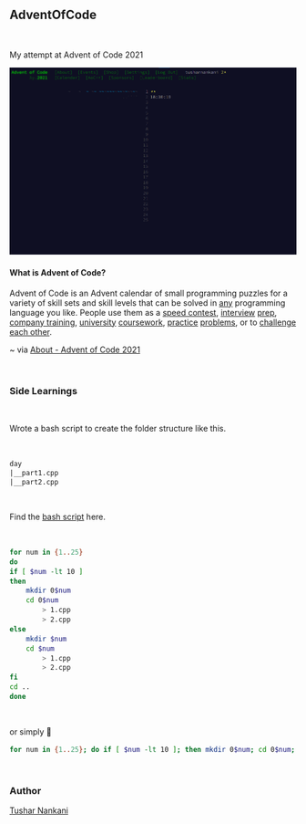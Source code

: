 ## AdventOfCode

<br>

My attempt at Advent of Code 2021


<!-- <p align="center"> -->
<img src="image/README/1638354596212.png" width="700">
<!-- </p> -->

<br>

#### What is Advent of Code?

Advent of Code is an Advent calendar of small programming puzzles for a variety of skill sets and skill levels that can be solved in [any](https://github.com/search?q=advent+of+code) programming language you like. People use them as a [speed contest](https://adventofcode.com/leaderboard), [interview](https://y3l2n.com/2018/05/09/interview-prep-advent-of-code/) [prep](https://twitter.com/dznqbit/status/1037607793144938497), [company training](https://twitter.com/pgoultiaev/status/950805811583963137), [university](https://gitlab.com/imhoffman/fa19b4-mat3006/wikis/home) [coursework](https://www.gribblelab.org/scicomp2019/), [practice](https://twitter.com/mrdanielklein/status/936267621468483584) [problems](https://comp215.blogs.rice.edu/), or to [challenge each other](https://www.reddit.com/r/adventofcode/search?q=flair%3Aupping&restrict_sr=on).

~ via [About - Advent of Code 2021](https://adventofcode.com/2021/about)

<br>

### Side Learnings

<br>

Wrote a bash script to create the folder structure like this.

<br>

```
day
|__part1.cpp
|__part2.cpp
```

<br>

Find the [bash script](/go.bash) here.

<br>

```bash
for num in {1..25}
do
if [ $num -lt 10 ]
then
    mkdir 0$num
    cd 0$num
        > 1.cpp
        > 2.cpp
else
    mkdir $num
    cd $num
        > 1.cpp
        > 2.cpp
fi
cd ..
done
```

<br>

or simply 🤭

```bash
for num in {1..25}; do if [ $num -lt 10 ]; then mkdir 0$num; cd 0$num; > 1.cpp; > 2.cpp; else mkdir $num; cd $num; > 1.cpp; > 2.cpp; fi; cd ..; done
```
<br>

### Author

[Tushar Nankani](https://tusharnankani.github.io/about/)
